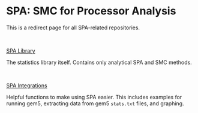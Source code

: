 # SPA: SMC for Processor Analysis

This is a redirect page for all SPA-related repositories. 

<br />

[SPA Library](https://github.com/filipmazurek/spa-library)

The statistics library itself. Contains only analytical SPA and SMC methods.

<br />

[SPA Integrations](https://github.com/filipmazurek/spa-integrations)

Helpful functions to make using SPA easier. This includes examples for running gem5, extracting data from gem5 `stats.txt` files, and graphing.
